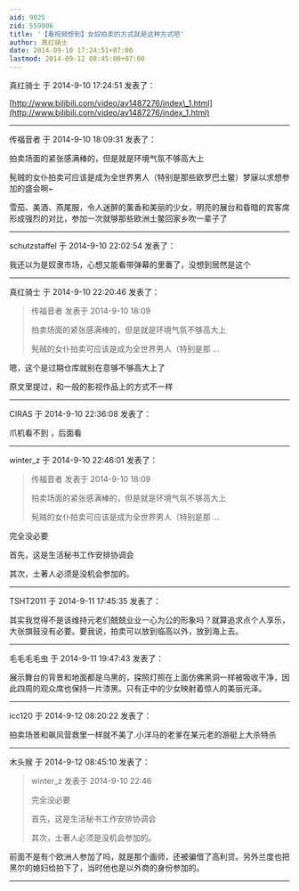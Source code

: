 ```yaml
---
aid: 9025
zid: 559906
title: '【看视频想到】女奴拍卖的方式就是这种方式吧'
author: 真红骑士
date: 2014-09-10 17:24:51+07:00
lastmod: 2014-09-12 08:45:00+07:00
---
```


真红骑士 于 2014-9-10 17:24:51 发表了：

[http://www.bilibili.com/video/av1487276/index\_1.html](http://www.bilibili.com/video/av1487276/index_1.html)

---------

传福音者 于 2014-9-10 18:09:31 发表了：

拍卖场面的紧张感满棒的，但是就是环境气氛不够高大上

髡贼的女仆拍卖可应该是成为全世界男人（特别是那些欧罗巴土鳖）梦寐以求想参加的盛会啊~

雪茄、美酒、燕尾服，令人迷醉的薰香和美丽的少女，明亮的展台和昏暗的宾客席形成强烈的对比，参加一次就够那些欧洲土鳖回家乡吹一辈子了

---------

schutzstaffel 于 2014-9-10 22:02:54 发表了：

我还以为是奴隶市场，心想又能看带弹幕的里番了，没想到居然是这个

---------

真红骑士 于 2014-9-10 22:20:46 发表了：

> 传福音者 发表于 2014-9-10 18:09
> 
> 拍卖场面的紧张感满棒的，但是就是环境气氛不够高大上
> 
> 髡贼的女仆拍卖可应该是成为全世界男人（特别是那 ...



嗯，这个是过期仓库就别在意够不够高大上了

原文里提过，和一般的影视作品上的方式不一样

---------

CIRAS 于 2014-9-10 22:36:08 发表了：

爪机看不到 ，后面看

---------

winter_z 于 2014-9-10 22:46:01 发表了：

> 传福音者 发表于 2014-9-10 18:09
> 
> 拍卖场面的紧张感满棒的，但是就是环境气氛不够高大上
> 
> 髡贼的女仆拍卖可应该是成为全世界男人（特别是那 ...



完全没必要

首先，这是生活秘书工作安排协调会

其次，土著人必须是没机会参加的。

---------

TSHT2011 于 2014-9-11 17:45:35 发表了：

其实我觉得不是该维持元老们兢兢业业一心为公的形象吗？就算追求点个人享乐，大张旗鼓没有必要。要我说，拍卖可以放到临高以外，放到海上去。

---------

毛毛毛毛虫 于 2014-9-11 19:47:43 发表了：

展示舞台的背景和地面都是乌黑的，探照灯照在上面仿佛黑洞一样被吸收干净，因此四周的观众席也保持一片漆黑。只有正中的少女映射着惊人的美丽光泽。

---------

icc120 于 2014-9-12 08:20:22 发表了：

拍卖场景和飙风营救里一样就不美了.小洋马的老爹在某元老的游艇上大杀特杀

---------

木头猴 于 2014-9-12 08:45:10 发表了：

> winter\_z 发表于 2014-9-10 22:46
> 
> 完全没必要
> 
> 首先，这是生活秘书工作安排协调会
> 
> 其次，土著人必须是没机会参加的。



前面不是有个欧洲人参加了吗，就是那个画师，还被骗借了高利贷。另外兰度也把黑尔的媳妇给拍下了，当时他也是以外商的身份参加的。

---------


